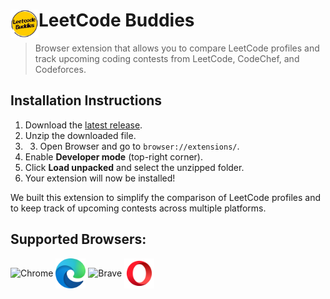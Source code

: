 # <img src="src/icon.png" width="45" align="left"> LeetCode Buddies

> Browser extension that allows you to compare LeetCode profiles and track upcoming coding contests from LeetCode, CodeChef, and Codeforces.

## Installation Instructions

1. Download the [latest release](https://github.com/bitsonymous/LeetCode_Buddies/releases).
2. Unzip the downloaded file.
3. 3. Open Browser and go to `browser://extensions/`.
4. Enable **Developer mode** (top-right corner).
5. Click **Load unpacked** and select the unzipped folder.
6. Your extension will now be installed!

We built this extension to simplify the comparison of LeetCode profiles and to keep track of upcoming contests across multiple platforms. 


## Supported Browsers:

<p>
    <img src="https://raw.githubusercontent.com/alrra/browser-logos/90fdf03c/src/chrome/chrome.svg" width="48" alt="Chrome" valign="middle">
    <img src="https://raw.githubusercontent.com/alrra/browser-logos/90fdf03c/src/edge/edge.svg" width="48" alt="Edge" valign="middle">
    <img src="https://raw.githubusercontent.com/alrra/browser-logos/90fdf03c/src/brave/brave.svg" width="48" alt="Brave" valign="middle">
    <img src="https://raw.githubusercontent.com/alrra/browser-logos/90fdf03c/src/opera/opera.svg" width="48" alt="Opera" valign="middle">
</p>
